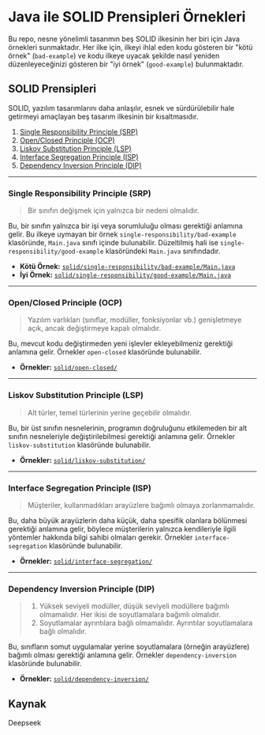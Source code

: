 # Java ile SOLID Prensipleri Örnekleri

Bu repo, nesne yönelimli tasarımın beş SOLID ilkesinin her biri için Java örnekleri sunmaktadır. Her ilke için, ilkeyi ihlal eden kodu gösteren bir "kötü örnek" (`bad-example`) ve kodu ilkeye uyacak şekilde nasıl yeniden düzenleyeceğinizi gösteren bir "iyi örnek" (`good-example`) bulunmaktadır.

## SOLID Prensipleri

SOLID, yazılım tasarımlarını daha anlaşılır, esnek ve sürdürülebilir hale getirmeyi amaçlayan beş tasarım ilkesinin bir kısaltmasıdır.

1.  [Single Responsibility Principle (SRP)](#single-responsibility-principle-srp)
2.  [Open/Closed Principle (OCP)](#openclosed-principle-ocp)
3.  [Liskov Substitution Principle (LSP)](#liskov-substitution-principle-lsp)
4.  [Interface Segregation Principle (ISP)](#interface-segregation-principle-isp)
5.  [Dependency Inversion Principle (DIP)](#dependency-inversion-principle-dip)

---

### Single Responsibility Principle (SRP)

> Bir sınıfın değişmek için yalnızca bir nedeni olmalıdır.

Bu, bir sınıfın yalnızca bir işi veya sorumluluğu olması gerektiği anlamına gelir. Bu ilkeye uymayan bir örnek `single-responsibility/bad-example` klasöründe, `Main.java` sınıfı içinde bulunabilir. Düzeltilmiş hali ise `single-responsibility/good-example` klasöründeki `Main.java` sınıfındadır.

-   **Kötü Örnek:** [`solid/single-responsibility/bad-example/Main.java`](solid/single-responsibility/bad-example/Main.java)
-   **İyi Örnek:** [`solid/single-responsibility/good-example/Main.java`](solid/single-responsibility/good-example/Main.java)

---

### Open/Closed Principle (OCP)

> Yazılım varlıkları (sınıflar, modüller, fonksiyonlar vb.) genişletmeye açık, ancak değiştirmeye kapalı olmalıdır.

Bu, mevcut kodu değiştirmeden yeni işlevler ekleyebilmeniz gerektiği anlamına gelir. Örnekler `open-closed` klasöründe bulunabilir.

-   **Örnekler:** [`solid/open-closed/`](solid/open-closed/)

---

### Liskov Substitution Principle (LSP)

> Alt türler, temel türlerinin yerine geçebilir olmalıdır.

Bu, bir üst sınıfın nesnelerinin, programın doğruluğunu etkilemeden bir alt sınıfın nesneleriyle değiştirilebilmesi gerektiği anlamına gelir. Örnekler `liskov-substitution` klasöründe bulunabilir.

-   **Örnekler:** [`solid/liskov-substitution/`](solid/liskov-substitution/)

---

### Interface Segregation Principle (ISP)

> Müşteriler, kullanmadıkları arayüzlere bağımlı olmaya zorlanmamalıdır.

Bu, daha büyük arayüzlerin daha küçük, daha spesifik olanlara bölünmesi gerektiği anlamına gelir, böylece müşterilerin yalnızca kendileriyle ilgili yöntemler hakkında bilgi sahibi olmaları gerekir. Örnekler `interface-segregation` klasöründe bulunabilir.

-   **Örnekler:** [`solid/interface-segregation/`](solid/interface-segregation/)

---

### Dependency Inversion Principle (DIP)

> 1.  Yüksek seviyeli modüller, düşük seviyeli modüllere bağımlı olmamalıdır. Her ikisi de soyutlamalara bağımlı olmalıdır.
> 2.  Soyutlamalar ayrıntılara bağlı olmamalıdır. Ayrıntılar soyutlamalara bağlı olmalıdır.

Bu, sınıfların somut uygulamalar yerine soyutlamalara (örneğin arayüzlere) bağımlı olması gerektiği anlamına gelir. Örnekler `dependency-inversion` klasöründe bulunabilir.

-   **Örnekler:** [`solid/dependency-inversion/`](solid/dependency-inversion/)

## Kaynak
Deepseek
